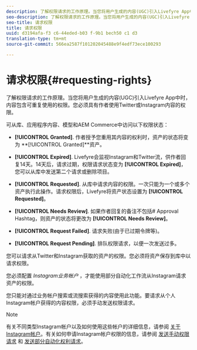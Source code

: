 ```yaml
---
description: 了解权限请求的工作原理。当您将用户生成的内容(UGC)引入Livefyre App中时，内容包含可重复使用的权限。您必须具有作者使用Twitter或Instagram内容的权限。
seo-description: 了解权限请求的工作原理。当您将用户生成的内容(UGC)引入Livefyre App中时，内容包含可重复使用的权限。您必须具有作者使用Twitter或Instagram内容的权限。
seo-title: 请求权限
title: 请求权限
uuid: d3194afa-f3 c6-44eded-b03 f-9b1 bech50 c1 d3
translation-type: tm+mt
source-git-commit: 566ea2587f101202045488e9f4edf73ece100293

---
```



# 请求权限{#requesting-rights}

了解权限请求的工作原理。当您将用户生成的内容(UGC)引入Livefyre App中时，内容包含可重复使用的权限。您必须具有作者使用Twitter或Instagram内容的权限。

可从库、应用程序内容、模型和AEM Commerce中访问以下权限状态：

* **[!UICONTROL Granted]**. 作者授予您重用其内容的权利时，资产的状态将变为 **[!UICONTROL Granted]**资产。

* **[!UICONTROL Expired]**. Livefyre会监视Instagram和Twitter流，供作者回复14天。14天后，请求过期，权限请求状态变为 **[!UICONTROL Expired]**，您可以从库中发送第二个请求或删除项目。
* **[!UICONTROL Requested]**. 从库中请求内容的权限。一次只能为一个或多个资产执行此操作。请求权限后，Livefyre将资产状态设置为 **[!UICONTROL Requested]**。
* **[!UICONTROL Needs Review]**. 如果作者回复的备注不包括# Approval Hashtag，则资产的状态将更改为 **[!UICONTROL Needs Review]**。

* **[!UICONTROL Request Failed]**. 请求失败(由于已过期令牌等)。
* **[!UICONTROL Request Pending]**. 排队权限请求，以便一次发送过多。

您可以请求从Twitter和Instagram获取的资产的权限。您必须将资产保存到库中以请求权限。

您必须配置 *Instagram业务帐户* ，才能使用部分自动化工作流从Instagram请求资产的权限。

您只能对通过业务帐户搜索或流搜索获得的内容使用此功能。要请求从个人Instagram帐户获得的内容权限，必须手动发送权限请求。

>[!NOTE]
>
>有关不同类型Instagram帐户以及如何使用这些帐户的详细信息，请参阅 [关于Instagram帐户](/help/using/c-users-creating-accounts-with-studio-access/t-configure-social-accout-instagram/c-about-instagram-accounts.md#c_about_instagram_accounts)。有关如何申请Instagram帐户权限的信息，请参阅 [发送手动权限请求](/help/using/c-how-requesting-rights-works/c-send-instagram-manual-rights-request.md#c_send_instagram_manual_rights_request) 和 [发送部分自动化权利请求](/help/using/c-how-requesting-rights-works/c-send-an-instagram-rights-request-from-the-library.md#c_send_an_instagram_rights_request_from_the_library)。

